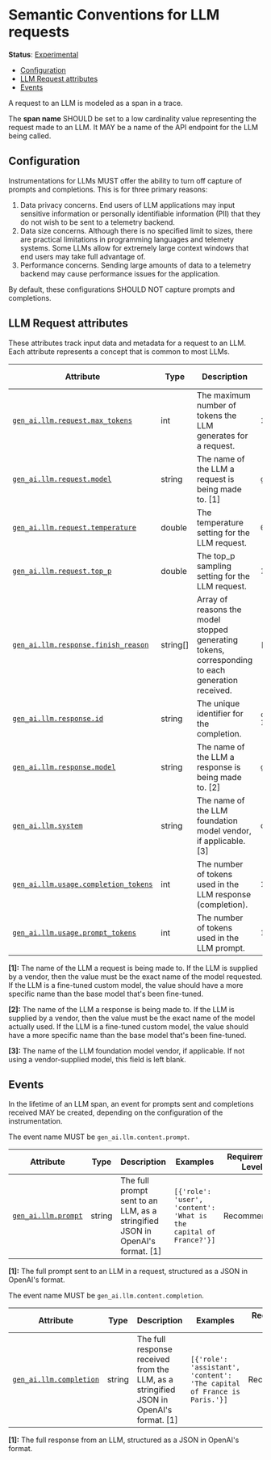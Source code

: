 <!--- Hugo front matter used to generate the website version of this page:
linkTitle: LLM Calls
--->

# Semantic Conventions for LLM requests

**Status**: [Experimental][DocumentStatus]

<!-- Re-generate TOC with `markdown-toc --no-first-h1 -i` -->

<!-- toc -->

- [Configuration](#configuration)
- [LLM Request attributes](#llm-request-attributes)
- [Events](#events)

<!-- tocstop -->

A request to an LLM is modeled as a span in a trace.

The **span name** SHOULD be set to a low cardinality value representing the request made to an LLM.
It MAY be a name of the API endpoint for the LLM being called.

## Configuration

Instrumentations for LLMs MUST offer the ability to turn off capture of prompts and completions. This is for three primary reasons:

1. Data privacy concerns. End users of LLM applications may input sensitive information or personally identifiable information (PII) that they do not wish to be sent to a telemetry backend.
2. Data size concerns. Although there is no specified limit to sizes, there are practical limitations in programming languages and telemety systems. Some LLMs allow for extremely large context windows that end users may take full advantage of.
3. Performance concerns. Sending large amounts of data to a telemetry backend may cause performance issues for the application.

By default, these configurations SHOULD NOT capture prompts and completions.

## LLM Request attributes

These attributes track input data and metadata for a request to an LLM. Each attribute represents a concept that is common to most LLMs.

<!-- semconv gen_ai.llm.request -->
| Attribute  | Type | Description  | Examples  | Requirement Level |
|---|---|---|---|---|
| [`gen_ai.llm.request.max_tokens`](../attributes-registry/gen-ai.md) | int | The maximum number of tokens the LLM generates for a request. | `100` | Recommended |
| [`gen_ai.llm.request.model`](../attributes-registry/gen-ai.md) | string | The name of the LLM a request is being made to. [1] | `gpt-4` | Required |
| [`gen_ai.llm.request.temperature`](../attributes-registry/gen-ai.md) | double | The temperature setting for the LLM request. | `0.0` | Recommended |
| [`gen_ai.llm.request.top_p`](../attributes-registry/gen-ai.md) | double | The top_p sampling setting for the LLM request. | `1.0` | Recommended |
| [`gen_ai.llm.response.finish_reason`](../attributes-registry/gen-ai.md) | string[] | Array of reasons the model stopped generating tokens, corresponding to each generation received. | `[['stop']]` | Recommended |
| [`gen_ai.llm.response.id`](../attributes-registry/gen-ai.md) | string | The unique identifier for the completion. | `chatcmpl-123` | Recommended |
| [`gen_ai.llm.response.model`](../attributes-registry/gen-ai.md) | string | The name of the LLM a response is being made to. [2] | `gpt-4-0613` | Required |
| [`gen_ai.llm.system`](../attributes-registry/gen-ai.md) | string | The name of the LLM foundation model vendor, if applicable. [3] | `openai` | Recommended |
| [`gen_ai.llm.usage.completion_tokens`](../attributes-registry/gen-ai.md) | int | The number of tokens used in the LLM response (completion). | `180` | Recommended |
| [`gen_ai.llm.usage.prompt_tokens`](../attributes-registry/gen-ai.md) | int | The number of tokens used in the LLM prompt. | `100` | Recommended |

**[1]:** The name of the LLM a request is being made to. If the LLM is supplied by a vendor, then the value must be the exact name of the model requested. If the LLM is a fine-tuned custom model, the value should have a more specific name than the base model that's been fine-tuned.

**[2]:** The name of the LLM a response is being made to. If the LLM is supplied by a vendor, then the value must be the exact name of the model actually used. If the LLM is a fine-tuned custom model, the value should have a more specific name than the base model that's been fine-tuned.

**[3]:** The name of the LLM foundation model vendor, if applicable. If not using a vendor-supplied model, this field is left blank.
<!-- endsemconv -->

## Events

In the lifetime of an LLM span, an event for prompts sent and completions received MAY be created, depending on the configuration of the instrumentation.

<!-- semconv gen_ai.llm.content.prompt -->
The event name MUST be `gen_ai.llm.content.prompt`.

| Attribute  | Type | Description  | Examples  | Requirement Level |
|---|---|---|---|---|
| [`gen_ai.llm.prompt`](../attributes-registry/gen-ai.md) | string | The full prompt sent to an LLM, as a stringified JSON in OpenAI's format. [1] | `[{'role': 'user', 'content': 'What is the capital of France?'}]` | Recommended |

**[1]:** The full prompt sent to an LLM in a request, structured as a JSON in OpenAI's format.
<!-- endsemconv -->

<!-- semconv gen_ai.llm.content.completion -->
The event name MUST be `gen_ai.llm.content.completion`.

| Attribute  | Type | Description  | Examples  | Requirement Level |
|---|---|---|---|---|
| [`gen_ai.llm.completion`](../attributes-registry/gen-ai.md) | string | The full response received from the LLM, as a stringified JSON in OpenAI's format. [1] | `[{'role': 'assistant', 'content': 'The capital of France is Paris.'}]` | Recommended |

**[1]:** The full response from an LLM, structured as a JSON in OpenAI's format.
<!-- endsemconv -->

[DocumentStatus]: https://github.com/open-telemetry/opentelemetry-specification/tree/v1.22.0/specification/document-status.md
